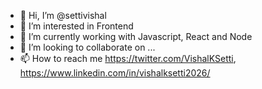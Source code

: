 - 👋 Hi, I’m @settivishal
- 👀 I’m interested in Frontend
- 🌱 I’m currently working with Javascript, React and Node
- 💞️ I’m looking to collaborate on ...
- 📫 How to reach me https://twitter.com/VishalKSetti, https://www.linkedin.com/in/vishalksetti2026/

<!---
settivishal/settivishal is a ✨ special ✨ repository because its `README.md` (this file) appears on your GitHub profile.
You can click the Preview link to take a look at your changes.
--->
